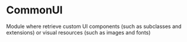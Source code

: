 # CommonUI

Module where retrieve custom UI components (such as subclasses and extensions) or visual resources (such as images and fonts)
